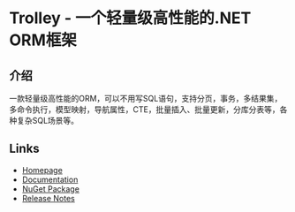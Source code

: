 Trolley - 一个轻量级高性能的.NET ORM框架
========================================

## 介绍
一款轻量级高性能的ORM，可以不用写SQL语句，支持分页，事务，多结果集，多命令执行，模型映射，导航属性，CTE，批量插入、批量更新，分库分表等，各种复杂SQL场景等。

## Links

- [Homepage](https://github.com/leafkevin/Trolley)
- [Documentation](https://github.com/leafkevin/Trolley)
- [NuGet Package](https://www.nuget.org/packages/Trolley)
- [Release Notes](https://github.com/leafkevin/Trolley/releases)